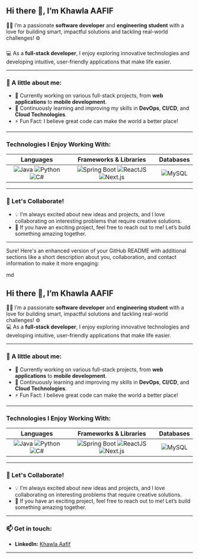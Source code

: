 ## Hi there 👋, I’m **Khawla AAFIF**

👩‍💻 I’m a passionate **software developer** and **engineering student** with a love for building smart, impactful solutions and tackling real-world challenges! ⚙️ 
###
###
💻 As a **full-stack developer**, I enjoy exploring innovative technologies and developing intuitive, user-friendly applications that make life easier.

---

### 🌟 A little about me:
- 🔭 Currently working on various full-stack projects, from **web applications** to **mobile development**.
- 🌱 Continuously learning and improving my skills in **DevOps**, **CI/CD**, and **Cloud Technologies**.
- ⚡️ Fun Fact: I believe great code can make the world a better place!  

---


### Technologies I Enjoy Working With:

| **Languages** | **Frameworks & Libraries** | **Databases** |
|:-------------:|:--------------------------:|:-------------:|
| ![Java](https://img.shields.io/badge/Java-007396?style=for-the-badge&logo=java&logoColor=white) ![Python](https://img.shields.io/badge/Python-3776AB?style=for-the-badge&logo=python&logoColor=white) ![C#](https://img.shields.io/badge/C%23-239120?style=for-the-badge&logo=csharp&logoColor=white) | ![Spring Boot](https://img.shields.io/badge/Spring%20Boot-6DB33F?style=for-the-badge&logo=springboot&logoColor=white) ![ReactJS](https://img.shields.io/badge/React-61DAFB?style=for-the-badge&logo=react&logoColor=black) ![Next.js](https://img.shields.io/badge/Next.js-000000?style=for-the-badge&logo=nextdotjs&logoColor=white) | ![MySQL](https://img.shields.io/badge/MySQL-4479A1?style=for-the-badge&logo=mysql&logoColor=white) |

---
### 🚀 Let's Collaborate!
- 💡 I’m always excited about new ideas and projects, and I love collaborating on interesting problems that require creative solutions.
- 🤝 If you have an exciting project, feel free to reach out to me! Let’s build something amazing together.

---

Sure! Here's an enhanced version of your GitHub README with additional sections like a short description about you, collaboration, and contact information to make it more engaging:

md

## Hi there 👋, I’m **Khawla AAFIF**

👩‍💻 I’m a passionate **software developer** and **engineering student** with a love for building smart, impactful solutions and tackling real-world challenges! ⚙️  
💻 As a **full-stack developer**, I enjoy exploring innovative technologies and developing intuitive, user-friendly applications that make life easier.

---

### 🌟 A little about me:
- 🔭 Currently working on various full-stack projects, from **web applications** to **mobile development**.
- 🌱 Continuously learning and improving my skills in **DevOps**, **CI/CD**, and **Cloud Technologies**.
- ⚡️ Fun Fact: I believe great code can make the world a better place!  

---

### Technologies I Enjoy Working With:

| **Languages** | **Frameworks & Libraries** | **Databases** |
|:-------------:|:--------------------------:|:-------------:|
| ![Java](https://img.shields.io/badge/Java-007396?style=for-the-badge&logo=java&logoColor=white) ![Python](https://img.shields.io/badge/Python-3776AB?style=for-the-badge&logo=python&logoColor=white) ![C#](https://img.shields.io/badge/C%23-239120?style=for-the-badge&logo=csharp&logoColor=white) | ![Spring Boot](https://img.shields.io/badge/Spring%20Boot-6DB33F?style=for-the-badge&logo=springboot&logoColor=white) ![ReactJS](https://img.shields.io/badge/React-61DAFB?style=for-the-badge&logo=react&logoColor=black) ![Next.js](https://img.shields.io/badge/Next.js-000000?style=for-the-badge&logo=nextdotjs&logoColor=white) | ![MySQL](https://img.shields.io/badge/MySQL-4479A1?style=for-the-badge&logo=mysql&logoColor=white) |

---

### 🚀 Let's Collaborate!
- 💡 I’m always excited about new ideas and projects, and I love collaborating on interesting problems that require creative solutions.
- 🤝 If you have an exciting project, feel free to reach out to me! Let’s build something amazing together.

---

### 📫 Get in touch:
- **LinkedIn:** [Khawla Aafif](https://www.linkedin.com/in/khawla-aafif)

---
<!--
**KhawlaAAFIF/KhawlaAAFIF** is a ✨ _special_ ✨ repository because its `README.md` (this file) appears on your GitHub profile.

Here are some ideas to get you started:

- 🔭 I’m currently working on ...
- 🌱 I’m currently learning ...
- 👯 I’m looking to collaborate on ...
- 🤔 I’m looking for help with ...
- 💬 Ask me about ...
- 📫 How to reach me: ...
- 😄 Pronouns: ...
- ⚡ Fun fact: ...
-->
